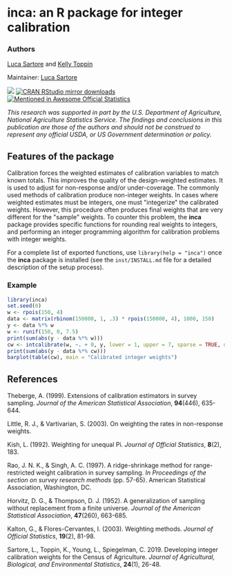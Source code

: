 # inca: an R package for integer calibration

### Authors
[Luca Sartore](mailto://luca.sartore@usda.gov) and [Kelly Toppin](mailto://kelly.toppin@nass.usda.gov)

Maintainer: [Luca Sartore](mailto://drwolf85@gmail.com)

[![](http://www.r-pkg.org/badges/version/inca)](http://www.r-pkg.org/pkg/inca)
[![CRAN RStudio mirror downloads](http://cranlogs.r-pkg.org/badges/inca)](http://www.r-pkg.org/pkg/inca)
[![Mentioned in Awesome Official Statistics ](https://awesome.re/mentioned-badge.svg)](http://www.awesomeofficialstatistics.org)

*This research was supported in part by the U.S. Department of Agriculture, National Agriculture Statistics Service. The findings and conclusions in this publication are those of the authors and should not be construed to represent any official USDA, or US Government determination or policy.*

## Features of the package
Calibration forces the weighted estimates of calibration variables to match known totals. This improves the quality of the design-weighted estimates. It is used to adjust for non-response and/or under-coverage. The commonly used methods of calibration produce non-integer weights. In cases where weighted estimates must be integers, one must "integerize" the calibrated weights. However, this procedure often produces final weights that are very different for the "sample" weights. To counter this problem, the **inca** package provides specific functions for rounding real weights to integers, and performing an integer programming algorithm for calibration problems with integer weights.

For a complete list of exported functions, use `library(help = "inca")` once the **inca** package is installed (see the `inst/INSTALL.md` file for a detailed description of the setup process).

### Example
```R
library(inca)
set.seed(0)
w <- rpois(150, 4)
data <- matrix(rbinom(150000, 1, .3) * rpois(150000, 4), 1000, 150)
y <- data %*% w
w <- runif(150, 0, 7.5)
print(sum(abs(y - data %*% w)))
cw <- intcalibrate(w, ~. + 0, y, lower = 1, upper = 7, sparse = TRUE, data = data)
print(sum(abs(y - data %*% cw)))
barplot(table(cw), main = "Calibrated integer weights")
```

## References
Theberge, A. (1999). Extensions of calibration estimators in survey sampling.  *Journal of the American Statistical Association*, **94**(446), 635-644.

Little, R. J., & Vartivarian, S. (2003). On weighting the rates in non-response weights.

Kish, L. (1992). Weighting for unequal Pi.  *Journal of Official Statistics*, **8**(2), 183.

Rao, J. N. K., & Singh, A. C. (1997). A ridge-shrinkage method for range-restricted weight calibration in survey sampling.  *In Proceedings of the section on survey research methods* (pp. 57-65). American Statistical Association, Washington, DC.

Horvitz, D. G., & Thompson, D. J. (1952). A generalization of sampling without replacement from a finite universe.  *Journal of the American Statistical Association*, **47**(260), 663-685.

Kalton, G., & Flores-Cervantes, I. (2003). Weighting methods.  *Journal of Official Statistics*, **19**(2), 81-98.

Sartore, L., Toppin, K., Young, L., Spiegelman, C. 2019. Developing integer calibration weights for the Census of Agriculture.  *Journal of Agricultural, Biological, and Environmental Statistics*, **24**(1), 26-48.
